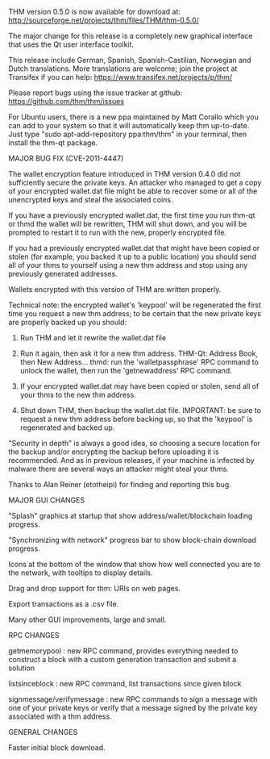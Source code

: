 THM version 0.5.0 is now available for download at:
http://sourceforge.net/projects/thm/files/THM/thm-0.5.0/

The major change for this release is a completely new graphical interface that uses the Qt user interface toolkit.

This release include German, Spanish, Spanish-Castilian, Norwegian and Dutch translations. More translations are welcome; join the project at Transifex if you can help:
https://www.transifex.net/projects/p/thm/

Please report bugs using the issue tracker at github:
https://github.com/thm/thm/issues

For Ubuntu users, there is a new ppa maintained by Matt Corallo which you can add to your system so that it will automatically keep thm up-to-date.  Just type "sudo apt-add-repository ppa:thm/thm" in your terminal, then install the thm-qt package.

MAJOR BUG FIX  (CVE-2011-4447)

The wallet encryption feature introduced in THM version 0.4.0 did not sufficiently secure the private keys. An attacker who
managed to get a copy of your encrypted wallet.dat file might be able to recover some or all of the unencrypted keys and steal the
associated coins.

If you have a previously encrypted wallet.dat, the first time you run thm-qt or thmd the wallet will be rewritten, THM will
shut down, and you will be prompted to restart it to run with the new, properly encrypted file.

If you had a previously encrypted wallet.dat that might have been copied or stolen (for example, you backed it up to a public
location) you should send all of your thms to yourself using a new thm address and stop using any previously generated addresses.

Wallets encrypted with this version of THM are written properly.

Technical note: the encrypted wallet's 'keypool' will be regenerated the first time you request a new thm address; to be certain that the
new private keys are properly backed up you should:

1. Run THM and let it rewrite the wallet.dat file

2. Run it again, then ask it for a new thm address.
THM-Qt: Address Book, then New Address...
thmd: run the 'walletpassphrase' RPC command to unlock the wallet,  then run the 'getnewaddress' RPC command.

3. If your encrypted wallet.dat may have been copied or stolen, send  all of your thms to the new thm address.

4. Shut down THM, then backup the wallet.dat file.
IMPORTANT: be sure to request a new thm address before backing up, so that the 'keypool' is regenerated and backed up.

"Security in depth" is always a good idea, so choosing a secure location for the backup and/or encrypting the backup before uploading it is recommended. And as in previous releases, if your machine is infected by malware there are several ways an attacker might steal your thms.

Thanks to Alan Reiner (etotheipi) for finding and reporting this bug.

MAJOR GUI CHANGES

"Splash" graphics at startup that show address/wallet/blockchain loading progress.

"Synchronizing with network" progress bar to show block-chain download progress.

Icons at the bottom of the window that show how well connected you are to the network, with tooltips to display details.

Drag and drop support for thm: URIs on web pages.

Export transactions as a .csv file.

Many other GUI improvements, large and small.

RPC CHANGES

getmemorypool : new RPC command, provides everything needed to construct a block with a custom generation transaction and submit a solution

listsinceblock : new RPC command, list transactions since given block

signmessage/verifymessage : new RPC commands to sign a message with one of your private keys or verify that a message signed by the private key associated with a thm address.

GENERAL CHANGES

Faster initial block download.
